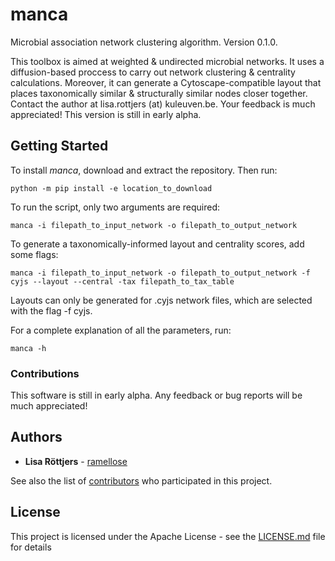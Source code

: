 # manca

Microbial association network clustering algorithm. Version 0.1.0.

This toolbox is aimed at weighted & undirected microbial networks. It uses a diffusion-based proccess to carry out network clustering & centrality calculations.
Moreover, it can generate a Cytoscape-compatible layout that places taxonomically similar & structurally similar nodes closer together.
Contact the author at lisa.rottjers (at) kuleuven.be. Your feedback is much appreciated!
This version is still in early alpha.

## Getting Started

To install <i>manca</i>, download and extract the repository. Then run:
```
python -m pip install -e location_to_download
```

To run the script, only two arguments are required:
```
manca -i filepath_to_input_network -o filepath_to_output_network
```

To generate a taxonomically-informed layout and centrality scores, add some flags:
```
manca -i filepath_to_input_network -o filepath_to_output_network -f cyjs --layout --central -tax filepath_to_tax_table
```

Layouts can only be generated for .cyjs network files, which are selected with the flag -f cyjs.

For a complete explanation of all the parameters, run:
```
manca -h
```

### Contributions

This software is still in early alpha. Any feedback or bug reports will be much appreciated!

## Authors

* **Lisa Röttjers** - [ramellose](https://github.com/ramellose)

See also the list of [contributors](https://github.com/ramellose/manca/contributors) who participated in this project.

## License

This project is licensed under the Apache License - see the [LICENSE.md](LICENSE.md) file for details


